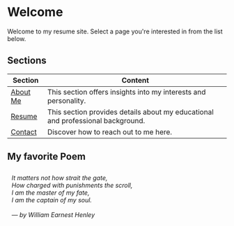# Welcome

Welcome to my resume site.
Select a page you're interested in from the list below.

## Sections

| Section               | Content                                                                         |
| --------------------- | ------------------------------------------------------------------------------- |
| [About Me](about.md)  | This section offers insights into my interests and personality.                 |
| [Resume](resume.md)   | This section provides details about my educational and professional background. |
| [Contact](contact.md) | Discover how to reach out to me here.                                           |

## My favorite Poem

<div style="padding:10px; font-style: italic">
It matters not how strait the gate,<br>
How charged with punishments the scroll,<br>
I am the master of my fate,<br>
I am the captain of my soul.<br><br>
— by William Earnest Henley
</div>
